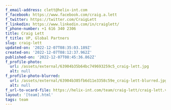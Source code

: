 ```yaml
---
f_email-address: clett@helix-int.com
f_facebook: https://www.facebook.com/craig.a.lett
f_twitter: https://twitter.com/CraigLett
f_linkedin: https://www.linkedin.com/in/craiglett/
f_phone-number: +1 616 340 2306
title: Craig Lett
f_title: VP, Global Partners
slug: craig-lett
updated-on: '2022-12-07T08:35:03.189Z'
created-on: '2022-12-07T08:12:37.962Z'
published-on: '2022-12-07T08:45:36.862Z'
f_profile-photo:
  url: /assets/external/63904b35b64bc749693259c5_craig-lett.jpg
  alt: null
f_profile-photo-blurred:
  url: /assets/external/63904b385fb6d11e3358c59e_craig-lett-blurred.jpg
  alt: null
f_url-to-vcard-file: https://helix-int.com/team/craig-lett/craig-lett.vcf
layout: '[team].html'
tags: team
---
```



